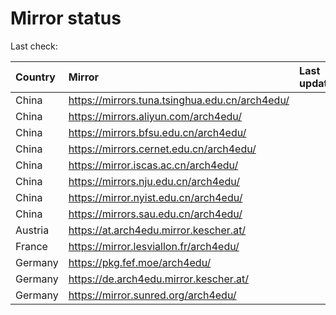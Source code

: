 <script src="./time.js"></script>
# Mirror status
Last check: <script type="text/javascript">localize(1705612575.9231014);</script>

|Country|Mirror|Last update|
|:------|:-----|:----------|
|China|https://mirrors.tuna.tsinghua.edu.cn/arch4edu/|<script type="text/javascript">localize(1705559603);</script>|
|China|https://mirrors.aliyun.com/arch4edu/|<script type="text/javascript">localize(1705559603);</script>|
|China|https://mirrors.bfsu.edu.cn/arch4edu/|<script type="text/javascript">localize(1705559603);</script>|
|China|https://mirrors.cernet.edu.cn/arch4edu/|<script type="text/javascript">localize(1705559603);</script>|
|China|https://mirror.iscas.ac.cn/arch4edu/|<script type="text/javascript">localize(1705559603);</script>|
|China|https://mirrors.nju.edu.cn/arch4edu/|<script type="text/javascript">localize(1705516430);</script>|
|China|https://mirror.nyist.edu.cn/arch4edu/|<script type="text/javascript">localize(1705602665);</script>|
|China|https://mirrors.sau.edu.cn/arch4edu/|<script type="text/javascript">localize(1705602665);</script>|
|Austria|https://at.arch4edu.mirror.kescher.at/|<script type="text/javascript">localize(1705602665);</script>|
|France|https://mirror.lesviallon.fr/arch4edu/|<script type="text/javascript">localize(1705559603);</script>|
|Germany|https://pkg.fef.moe/arch4edu/|<script type="text/javascript">localize(1705602665);</script>|
|Germany|https://de.arch4edu.mirror.kescher.at/|<script type="text/javascript">localize(1705602665);</script>|
|Germany|https://mirror.sunred.org/arch4edu/|<script type="text/javascript">localize(1705602665);</script>|

<script src="./tablefilter/tablefilter.js"></script>
<script src="./table.js"></script>